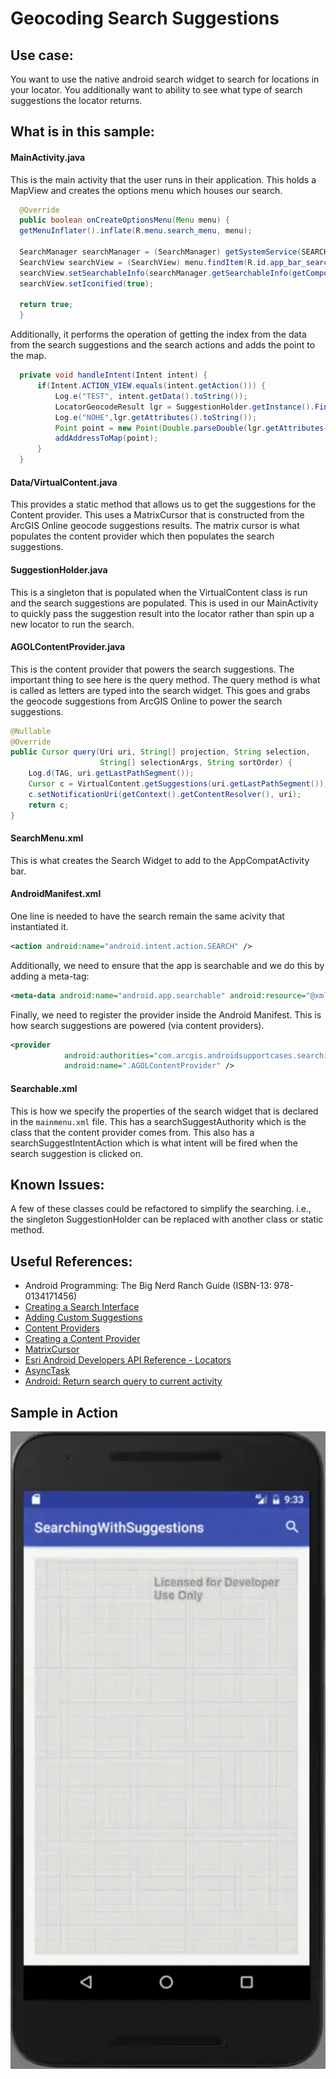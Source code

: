 # Geocoding Search Suggestions

## Use case:
You want to use the native android search widget to search for locations in your locator.  You additionally want to ability to see what type of search suggestions the locator returns.

## What is in this sample:
#### MainActivity.java
This is the main activity that the user runs in their application.  This holds a MapView and creates the options menu which houses our search.

```java
  @Override
  public boolean onCreateOptionsMenu(Menu menu) {
  getMenuInflater().inflate(R.menu.search_menu, menu);

  SearchManager searchManager = (SearchManager) getSystemService(SEARCH_SERVICE);
  SearchView searchView = (SearchView) menu.findItem(R.id.app_bar_search).getActionView();
  searchView.setSearchableInfo(searchManager.getSearchableInfo(getComponentName()));
  searchView.setIconified(true);

  return true;
  }
```

Additionally, it performs the operation of getting the index from the data from the search suggestions and the search actions and adds the point to the map.

```java
  private void handleIntent(Intent intent) {
      if(Intent.ACTION_VIEW.equals(intent.getAction())) {
          Log.e("TEST", intent.getData().toString());
          LocatorGeocodeResult lgr = SuggestionHolder.getInstance().FindFeatureFromSearch(Integer.parseInt(String.valueOf(intent.getData())));
          Log.e("NOHE",lgr.getAttributes().toString());
          Point point = new Point(Double.parseDouble(lgr.getAttributes().get("DisplayX")), Double.parseDouble(lgr.getAttributes().get("DisplayY")));
          addAddressToMap(point);
      }
  }
```

#### Data/VirtualContent.java
This provides a static method that allows us to get the suggestions for the Content provider.  This uses a MatrixCursor that is constructed from the ArcGIS Online geocode suggestions results.  The matrix cursor is what populates the content provider which then populates the search suggestions.

#### SuggestionHolder.java
This is a singleton that is populated when the VirtualContent class is run and the search suggestions are populated.  This is used in our MainActivity to quickly pass the suggestion result into the locator rather than spin up a new locator to run the search.

#### AGOLContentProvider.java
This is the content provider that powers the search suggestions.  The important thing to see here is the query method.  The query method is what is called as letters are typed into the search widget.  This goes and grabs the geocode suggestions from ArcGIS Online to power the search suggestions.

```java
@Nullable
@Override
public Cursor query(Uri uri, String[] projection, String selection,
                    String[] selectionArgs, String sortOrder) {
    Log.d(TAG, uri.getLastPathSegment());
    Cursor c = VirtualContent.getSuggestions(uri.getLastPathSegment());
    c.setNotificationUri(getContext().getContentResolver(), uri);
    return c;
}
```

#### SearchMenu.xml
This is what creates the Search Widget to add to the AppCompatActivity bar.

#### AndroidManifest.xml

One line is needed to have the search remain the same acivity that instantiated it.

```xml
<action android:name="android.intent.action.SEARCH" />
```

Additionally, we need to ensure that the app is searchable and we do this by adding a meta-tag:

```xml
<meta-data android:name="android.app.searchable" android:resource="@xml/searchable" />
```

Finally, we need to register the provider inside the Android Manifest.  This is how search suggestions are powered (via content providers).

```xml
<provider
            android:authorities="com.arcgis.androidsupportcases.searchingwithsuggestions.agolcontentprovider"
            android:name=".AGOLContentProvider" />
```

#### Searchable.xml
This is how we specify the properties of the search widget that is declared in the ```mainmenu.xml``` file.  This has a searchSuggestAuthority which is the class that the content provider comes from.  This also has a searchSuggestIntentAction which is what intent will be fired when the search suggestion is clicked on.

## Known Issues:
A few of these classes could be refactored to simplify the searching.  i.e., the singleton SuggestionHolder can be replaced with another class or static method.

## Useful References:

* Android Programming: The Big Nerd Ranch Guide (ISBN-13: 978-0134171456)
* [Creating a Search Interface](https://developer.android.com/guide/topics/search/search-dialog.html)
* [Adding Custom Suggestions](https://developer.android.com/guide/topics/search/adding-custom-suggestions.html)
* [Content Providers](https://developer.android.com/guide/topics/providers/content-providers.html)
* [Creating a Content Provider](https://developer.android.com/guide/topics/providers/content-provider-creating.html)
* [MatrixCursor](https://developer.android.com/reference/android/database/MatrixCursor.html)
* [Esri Android Developers API Reference - Locators](https://developers.arcgis.com/android/api-reference/reference/com/esri/core/tasks/geocode/Locator.html)
* [AsyncTask](https://developer.android.com/reference/android/os/AsyncTask.html)
* [Android: Return search query to current activity](http://stackoverflow.com/questions/5094222/android-return-search-query-to-current-activity)

## Sample in Action
![alt text](../../repository-images/searchSuggestion.gif "Finished App Via Android")
